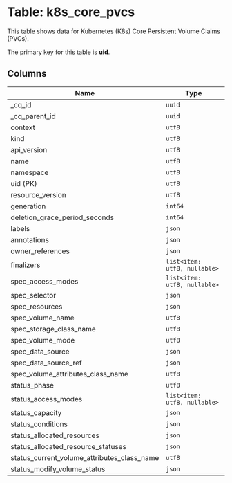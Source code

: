 # Table: k8s_core_pvcs

This table shows data for Kubernetes (K8s) Core Persistent Volume Claims (PVCs).

The primary key for this table is **uid**.

## Columns

| Name          | Type          |
| ------------- | ------------- |
|_cq_id|`uuid`|
|_cq_parent_id|`uuid`|
|context|`utf8`|
|kind|`utf8`|
|api_version|`utf8`|
|name|`utf8`|
|namespace|`utf8`|
|uid (PK)|`utf8`|
|resource_version|`utf8`|
|generation|`int64`|
|deletion_grace_period_seconds|`int64`|
|labels|`json`|
|annotations|`json`|
|owner_references|`json`|
|finalizers|`list<item: utf8, nullable>`|
|spec_access_modes|`list<item: utf8, nullable>`|
|spec_selector|`json`|
|spec_resources|`json`|
|spec_volume_name|`utf8`|
|spec_storage_class_name|`utf8`|
|spec_volume_mode|`utf8`|
|spec_data_source|`json`|
|spec_data_source_ref|`json`|
|spec_volume_attributes_class_name|`utf8`|
|status_phase|`utf8`|
|status_access_modes|`list<item: utf8, nullable>`|
|status_capacity|`json`|
|status_conditions|`json`|
|status_allocated_resources|`json`|
|status_allocated_resource_statuses|`json`|
|status_current_volume_attributes_class_name|`utf8`|
|status_modify_volume_status|`json`|
